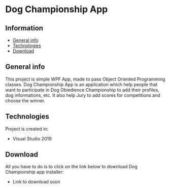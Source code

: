 # Dog Championship App
## Information
* [General info](#general-info)
* [Technologies](#technologies)
* [Download](#download)

## General info
This project is simple WPF App, made to pass Object Oriented Programming classes. Dog Championship App is an application which help people that want to participate in Dog Obiedience Championship to add their profiles, dog informations, etc. It also help Jury to add scores for competitions and choose the winner.

## Technologies
Project is created in: 
* Visual Studio 2019

## Download
All you have to do is to click on the link below to download Dog Championship app installer:

* Link to download soon
